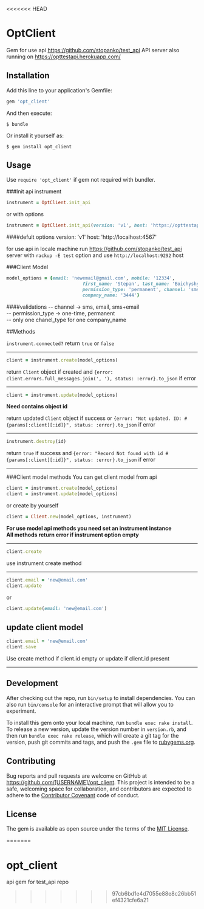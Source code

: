 <<<<<<< HEAD
# OptClient

Gem for use api https://github.com/stopanko/test_api
API server also running on https://opttestapi.herokuapp.com/

## Installation

Add this line to your application's Gemfile:

```ruby
gem 'opt_client'
```

And then execute:

    $ bundle

Or install it yourself as:

    $ gem install opt_client

## Usage

Use `require 'opt_client'` if gem not required with bundler.

###Init api instrument
```ruby
instrument = OptClient.init_api
```
or with options
```ruby
instrument = OptClient.init_api(version: 'v1', host: 'https://opttestapi.herokuapp.com/')
```


####defult options
    version: 'v1'
    host: 'http://localhost:4567'


for use api in locale machine run https://github.com/stopanko/test_api server with `rackup -E test` option and use `http://localhost:9292` host

###Client Model
```ruby
model_options = {email: 'newemail@gmail.com', mobile: '12334',
                            first_name: 'Stepan', last_name: 'Boichyshyn',
                            permission_type: 'permanent', channel: 'sms',
                            company_name: '3444'}
```
####validations
-- channel -> sms, email, sms+email <br>
-- permission_type -> one-time, permanent <br>
-- only one chanel_type for one company_name <br>

##Methods

`instrument.connected?` return `true` or `false`

----
```ruby
client = instrument.create(model_options)
```

return `Client` object if created and `{error: client.errors.full_messages.join(', '), status: :error}.to_json` if error

----

```ruby
client = instrument.update(model_options)
```
<b>Need contains object id</b>

return updated `Client` object if success or `{error: "Not updated. ID: #{params[:client][:id]}", status: :error}.to_json` if error

----

```ruby
instrument.destroy(id)
```

return `true` if success and `{error: "Record Not found with id #{params[:client][:id]}", status: :error}.to_json` if error

----

###Client model methods
You can get client model from api

```ruby
client = instrument.create(model_options)
client = instrument.update(model_options)
```
or create by yourself

```ruby
client = Client.new(model_options, instrument)
```
<b> For use model api methods you need set an instrument instance</b> <br>
<b> All methods return error if instrument option empty</b>

----

```ruby
client.create
```
use instrument create method

----

```ruby
client.email = 'new@email.com'
client.update
```
or

```ruby
client.update(email: 'new@email.com')
```
update client model
----

```ruby
client.email = 'new@email.com'
client.save
```
Use create method if client.id empty or update if client.id present

----


## Development

After checking out the repo, run `bin/setup` to install dependencies. You can also run `bin/console` for an interactive prompt that will allow you to experiment.

To install this gem onto your local machine, run `bundle exec rake install`. To release a new version, update the version number in `version.rb`, and then run `bundle exec rake release`, which will create a git tag for the version, push git commits and tags, and push the `.gem` file to [rubygems.org](https://rubygems.org).

## Contributing

Bug reports and pull requests are welcome on GitHub at https://github.com/[USERNAME]/opt_client. This project is intended to be a safe, welcoming space for collaboration, and contributors are expected to adhere to the [Contributor Covenant](contributor-covenant.org) code of conduct.


## License

The gem is available as open source under the terms of the [MIT License](http://opensource.org/licenses/MIT).

=======
# opt_client
api gem for test_api repo
>>>>>>> 97cb6bd1e4d7055e88e8c26bb51ef4321cfe6a21
